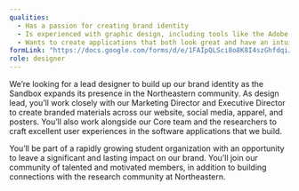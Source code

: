 ```yaml
---
qualities:
  - Has a passion for creating brand identity
  - Is experienced with graphic design, including tools like the Adobe suite, Figma, etc.
  - Wants to create applications that both look great and have an intuitive user experience
formLink: "https://docs.google.com/forms/d/e/1FAIpQLSci8o8K8I4szGhfdqiJ5sAfB9NHgdv6JGixMNy7lV9aW0EjqA/viewform?usp=sf_link"
role: designer
---
```


We’re looking for a lead designer to build up our brand identity as the Sandbox expands its presence in the Northeastern community. As design lead, you’ll work closely with our Marketing Director and Executive Director to create branded materials across our website, social media, apparel, and posters. You’ll also work alongside our Core team and the researchers to craft excellent user experiences in the software applications that we build. 

You’ll be part of a rapidly growing student organization with an opportunity to leave a significant and lasting impact on our brand. You’ll join our community of talented and motivated members, in addition to building connections with the research community at Northeastern.
